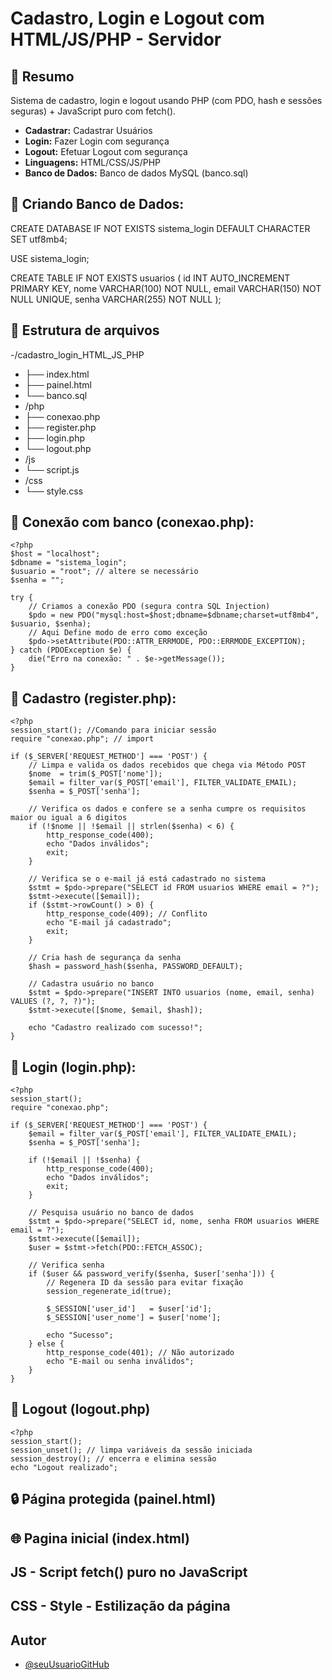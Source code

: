 # Cadastro, Login e Logout com HTML/JS/PHP - Servidor

## 🧾 Resumo

Sistema de cadastro, login e logout usando PHP (com PDO, hash e sessões seguras) + JavaScript puro com fetch().

- **Cadastrar:** Cadastrar Usuários
- **Login:** Fazer Login com segurança 
- **Logout:** Efetuar Logout com segurança
- **Linguagens:** HTML/CSS/JS/PHP
- **Banco de Dados:** Banco de dados MySQL (banco.sql)

## 🚀 Criando Banco de Dados:

 CREATE DATABASE IF NOT EXISTS sistema_login DEFAULT CHARACTER SET utf8mb4;

USE sistema_login;

CREATE TABLE IF NOT EXISTS usuarios ( 
    id INT AUTO_INCREMENT PRIMARY KEY, 
    nome VARCHAR(100) NOT NULL, 
    email VARCHAR(150) NOT NULL UNIQUE, 
    senha VARCHAR(255) NOT NULL 
);


## 📂 Estrutura de arquivos

-/cadastro_login_HTML_JS_PHP
-  ├── index.html
-  ├── painel.html
-  └── banco.sql
-  /php
-    ├── conexao.php
-    ├── register.php
-    ├── login.php
-    └── logout.php
-  /js
-    └── script.js
-  /css
-    └── style.css

## 🔌 Conexão com banco (conexao.php):
    <?php
    $host = "localhost";
    $dbname = "sistema_login";
    $usuario = "root"; // altere se necessário
    $senha = "";

    try {
        // Criamos a conexão PDO (segura contra SQL Injection)
        $pdo = new PDO("mysql:host=$host;dbname=$dbname;charset=utf8mb4", $usuario, $senha);
        // Aqui Define modo de erro como exceção
        $pdo->setAttribute(PDO::ATTR_ERRMODE, PDO::ERRMODE_EXCEPTION);
    } catch (PDOException $e) {
        die("Erro na conexão: " . $e->getMessage());
    }

## 📝 Cadastro (register.php):
    <?php
    session_start(); //Comando para iniciar sessão
    require "conexao.php"; // import

    if ($_SERVER['REQUEST_METHOD'] === 'POST') {
        // Limpa e valida os dados recebidos que chega via Método POST
        $nome  = trim($_POST['nome']);
        $email = filter_var($_POST['email'], FILTER_VALIDATE_EMAIL);
        $senha = $_POST['senha'];

        // Verifica os dados e confere se a senha cumpre os requisitos maior ou igual a 6 digitos
        if (!$nome || !$email || strlen($senha) < 6) {
            http_response_code(400);
            echo "Dados inválidos";
            exit;
        }

        // Verifica se o e-mail já está cadastrado no sistema
        $stmt = $pdo->prepare("SELECT id FROM usuarios WHERE email = ?");
        $stmt->execute([$email]);
        if ($stmt->rowCount() > 0) {
            http_response_code(409); // Conflito
            echo "E-mail já cadastrado";
            exit;
        }

        // Cria hash de segurança da senha
        $hash = password_hash($senha, PASSWORD_DEFAULT);

        // Cadastra usuário no banco
        $stmt = $pdo->prepare("INSERT INTO usuarios (nome, email, senha) VALUES (?, ?, ?)");
        $stmt->execute([$nome, $email, $hash]);

        echo "Cadastro realizado com sucesso!";
    }

## 📝 Login (login.php):
    <?php
    session_start();
    require "conexao.php";

    if ($_SERVER['REQUEST_METHOD'] === 'POST') {
        $email = filter_var($_POST['email'], FILTER_VALIDATE_EMAIL);
        $senha = $_POST['senha'];

        if (!$email || !$senha) {
            http_response_code(400);
            echo "Dados inválidos";
            exit;
        }

        // Pesquisa usuário no banco de dados
        $stmt = $pdo->prepare("SELECT id, nome, senha FROM usuarios WHERE email = ?");
        $stmt->execute([$email]);
        $user = $stmt->fetch(PDO::FETCH_ASSOC);

        // Verifica senha
        if ($user && password_verify($senha, $user['senha'])) {
            // Regenera ID da sessão para evitar fixação
            session_regenerate_id(true);

            $_SESSION['user_id']   = $user['id'];
            $_SESSION['user_nome'] = $user['nome'];

            echo "Sucesso";
        } else {
            http_response_code(401); // Não autorizado
            echo "E-mail ou senha inválidos";
        }
    }

## 🚪 Logout (logout.php)
    <?php
    session_start();
    session_unset(); // limpa variáveis da sessão iniciada
    session_destroy(); // encerra e elimina sessão
    echo "Logout realizado";

## 🔒 Página protegida (painel.html)




## 🌐 Pagina inicial (index.html)

## JS - Script fetch() puro no JavaScript

## CSS - Style - Estilização da página


## Autor
- [@seuUsuarioGitHub](https://github.com/AderaldoGit/cadastroLogin_HTML_JS_PHP)
